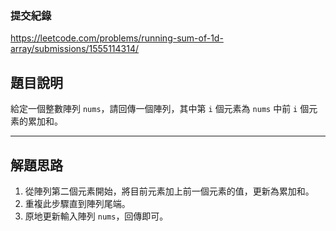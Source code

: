 ### 提交紀錄  
https://leetcode.com/problems/running-sum-of-1d-array/submissions/1555114314/

## 題目說明  

給定一個整數陣列 `nums`，請回傳一個陣列，其中第 `i` 個元素為 `nums` 中前 `i` 個元素的累加和。

---

## 解題思路  

1. 從陣列第二個元素開始，將目前元素加上前一個元素的值，更新為累加和。  
2. 重複此步驟直到陣列尾端。  
3. 原地更新輸入陣列 `nums`，回傳即可。

